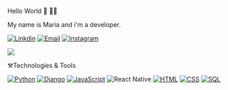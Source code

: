 

Hello World 👋 👩‍💻

My name is Maria and i'm a developer.

[![Linkdin](https://img.shields.io/badge/LinkedIn-0077B5?style=for-the-badge&logo=linkedin&logoColor=white)](https://www.linkedin.com/in/maria-eduarda-bergmann-9497331a4/)
[![Email](https://img.shields.io/badge/Email-D14836?style=for-the-badge&logo=gmail&logoColor=white)](mailto:mariabergmann27@gmail.com)
[![Instagram](https://img.shields.io/badge/Instagram-E4405F?style=for-the-badge&logo=instagram&logoColor=white)](https://www.instagram.com/mariah.bergmann/)

<img src="https://github-readme-stats.vercel.app/api/top-langs/?username=MariaBergmann&layout=donut-vertical&theme=dracula" />

⚒️Technologies & Tools

[![Python](https://img.shields.io/badge/Python-3776AB?style=for-the-badge&logo=python&logoColor=white)](https://www.python.org/)
[![Django](https://img.shields.io/badge/Django-092E20?style=for-the-badge&logo=django&logoColor=white)](https://www.djangoproject.com/)
[![JavaScript](https://img.shields.io/badge/JavaScript-F7DF1E?style=for-the-badge&logo=javascript&logoColor=black)](https://developer.mozilla.org/en-US/docs/Web/JavaScript)
![React Native](https://img.shields.io/badge/React_Native-20232A?style=for-the-badge&logo=react&logoColor=61DAFB)
[![HTML](https://img.shields.io/badge/HTML5-E34F26?style=for-the-badge&logo=html5&logoColor=white)](https://developer.mozilla.org/en-US/docs/Web/HTML)
[![CSS](https://img.shields.io/badge/CSS3-1572B6?style=for-the-badge&logo=css3&logoColor=white)](https://developer.mozilla.org/en-US/docs/Web/CSS)
[![SQL](https://img.shields.io/badge/SQL-4479A1?style=for-the-badge&logo=sql&logoColor=white)](https://www.w3schools.com/sql/)


